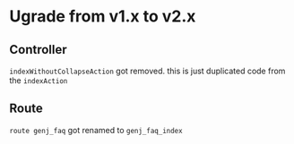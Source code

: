 # Ugrade from v1.x to v2.x

## Controller
 
`indexWithoutCollapseAction` got removed.
this is just duplicated code from the `indexAction`


## Route
 
`route genj_faq` got renamed to `genj_faq_index`
